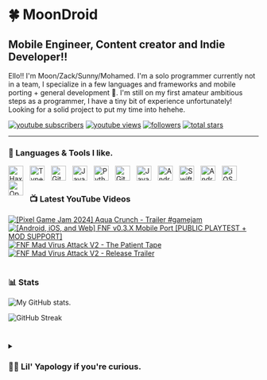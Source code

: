 # 🍀 MoonDroid

## **Mobile Engineer, Content creator and Indie Developer!!**

Ello!! I'm Moon/Zack/Sunny/Mohamed. I'm a solo programmer currently not in a team, I specialize in a few languages and frameworks and mobile porting + general development 👀.
I'm still on my first amateur ambitious steps as a programmer, I have a tiny bit of experience unfortunately! Looking for a solid project to put my time into hehehe.


   <p align="left">
      <a href="https://www.youtube.com/c/zackdroidcoder?sub_confirmation=1">
         <img alt="youtube subscribers" title="YouTube Channel" src="https://custom-icon-badges.demolab.com/youtube/channel/subscribers/UC2WHjPDvbE6O328n17ZGcfg?color=%23FF2184&label=Youtube Channel&logo=video&logoColor=white&style=for-the-badge&labelColor=b31b5e"/></a> 
      <a href="https://www.youtube.com/c/zackdroidcoder">
         <img alt="youtube views" title="YouTube views" src="https://custom-icon-badges.demolab.com/youtube/channel/views/UC2WHjPDvbE6O328n17ZGcfg?color=%23FF0000&logo=eye&logoColor=white&style=for-the-badge&labelColor=a30303"/></a> 
      <a href="https://github.com/moondroidcoder?tab=followers">
         <img alt="followers" title="Follow me on Github" src="https://custom-icon-badges.demolab.com/github/followers/moondroidcoder?color=26bd04&labelColor=209c05&style=for-the-badge&logo=person-add&label=Followers&logoColor=white"/></a>
      <a href="https://github.com/moondroidcoder?tab=repositories&sort=stargazers">
         <img alt="total stars" title="Total stars on GitHub" src="https://custom-icon-badges.demolab.com/github/stars/moondroidcoder?color=00db7c&style=for-the-badge&labelColor=07a661&logo=star"/></a>
   </p>

---

### 📝 Languages & Tools I like.

<img align="left" alt="Haxe" width="30px" style="padding-right:10px;" src="https://cdn.jsdelivr.net/gh/devicons/devicon@latest/icons/haxe/haxe-original.svg" />
<img align="left" alt="TypeScript" width="30px" style="padding-right:10px;" src="https://cdn.jsdelivr.net/gh/devicons/devicon/icons/typescript/typescript-plain.svg" />
<img align="left" alt="Git" width="30px" style="padding-right:10px;" src="https://cdn.jsdelivr.net/gh/devicons/devicon/icons/git/git-original.svg" />
<img align="left" alt="JavaScript" width="30px" style="padding-right:10px;" src="https://cdn.jsdelivr.net/gh/devicons/devicon/icons/javascript/javascript-plain.svg" />
<img align="left" alt="Python" width="30px" style="padding-right:10px;" src="https://cdn.jsdelivr.net/gh/devicons/devicon@latest/icons/python/python-original.svg" />
<img align="left" alt="GitHub" width="30px" style="padding-right:10px;" src="https://cdn.jsdelivr.net/gh/devicons/devicon/icons/github/github-original.svg" />
<img align="left" alt="Java" width="30px" style="padding-right:10px;" src="https://cdn.jsdelivr.net/gh/devicons/devicon@latest/icons/java/java-original.svg" />
<img align="left" alt="Android Studio" width="30px" style="padding-right:10px;" src="https://cdn.jsdelivr.net/gh/devicons/devicon@latest/icons/androidstudio/androidstudio-original.svg" />
<img align="left" alt="Swift" width="30px" style="padding-right:10px;" src="https://cdn.jsdelivr.net/gh/devicons/devicon@latest/icons/swift/swift-original.svg" />
<img align="left" alt="Android" width="30px" style="padding-right:10px;" src="https://cdn.jsdelivr.net/gh/devicons/devicon@latest/icons/android/android-plain.svg" />
<img align="left" alt="iOS" width="30px" style="padding-right:10px;" src="https://cdn.jsdelivr.net/gh/devicons/devicon@latest/icons/apple/apple-original.svg" />
<img align="left" alt="Opengl" width="30px" style="padding-right:10px;" src="https://cdn.jsdelivr.net/gh/devicons/devicon@latest/icons/opengl/opengl-plain.svg" />
<br />

#
### 📺 Latest YouTube Videos

<!-- BEGIN YOUTUBE-CARDS -->
[![[Pixel Game Jam 2024] Aqua Crunch - Trailer #gamejam](https://ytcards.demolab.com/?id=FkTwBEc2VcY&title=%5BPixel+Game+Jam+2024%5D+Aqua+Crunch+-+Trailer+%23gamejam&lang=en&timestamp=1716229047&background_color=%230d1117&title_color=%23ffffff&stats_color=%23dedede&max_title_lines=1&width=250&border_radius=5 "[Pixel Game Jam 2024] Aqua Crunch - Trailer #gamejam")](https://www.youtube.com/watch?v=FkTwBEc2VcY)
[![[Android, iOS, and Web] FNF v0.3.X Mobile Port [PUBLIC PLAYTEST + MOD SUPPORT]](https://ytcards.demolab.com/?id=foMnPVd8-S8&title=%5BAndroid%2C+iOS%2C+and+Web%5D+FNF+v0.3.X+Mobile+Port+%5BPUBLIC+PLAYTEST+%2B+MOD+SUPPORT%5D&lang=en&timestamp=1716141742&background_color=%230d1117&title_color=%23ffffff&stats_color=%23dedede&max_title_lines=1&width=250&border_radius=5 "[Android, iOS, and Web] FNF v0.3.X Mobile Port [PUBLIC PLAYTEST + MOD SUPPORT]")](https://www.youtube.com/watch?v=foMnPVd8-S8)
[![FNF Mad Virus Attack V2 - The Patient Tape](https://ytcards.demolab.com/?id=bOr5-z0PewA&title=FNF+Mad+Virus+Attack+V2+-+The+Patient+Tape&lang=en&timestamp=1677435175&background_color=%230d1117&title_color=%23ffffff&stats_color=%23dedede&max_title_lines=1&width=250&border_radius=5 "FNF Mad Virus Attack V2 - The Patient Tape")](https://www.youtube.com/watch?v=bOr5-z0PewA)
[![FNF Mad Virus Attack V2 - Release Trailer](https://ytcards.demolab.com/?id=d43m-MMBC8E&title=FNF+Mad+Virus+Attack+V2+-+Release+Trailer&lang=en&timestamp=1677302645&background_color=%230d1117&title_color=%23ffffff&stats_color=%23dedede&max_title_lines=1&width=250&border_radius=5 "FNF Mad Virus Attack V2 - Release Trailer")](https://www.youtube.com/watch?v=d43m-MMBC8E)
<!-- END YOUTUBE-CARDS -->

#

### 📊 Stats

![My GitHub stats.](https://github-readme-stats.vercel.app/api?username=moondroidcoder&show_icons=true&theme=nightowl)

![GitHub Streak](https://streak-stats.demolab.com?user=moondroidcoder&theme=nightowl&border_radius=4.5)

#

<details>
 <summary><h3>👨‍💻 Lil' Yapology if you're curious. </h3></summary>
   I began when I was 14 years old, looking to impress this one person that I really liked! I made a discord bot with python as a first project, then I quickly moved onto haxe looking for open-source projects to mess around with. This person liked what I was doing, and I quickly found this to be a really fun hobby! I made a youtube channel and managed to gain a quick following, shortly after unfortunately, this very important person in my life had to leave. We still liked eachother, and til' this day I still have hope out there that she can see what I'm doing!! So, I became really ambitious and worked on projects I never thought I would even touch. This really helped my journey and I really hope that one day she gets to see what I'm doing these days. :)

[youtube]: https://youtube.com/@zackdroidcoder
